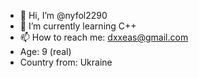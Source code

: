 - 👋 Hi, I’m @nyfol2290
- 🌱 I’m currently learning C++
- 📫 How to reach me: dxxeas@gmail.com
- Age: 9 (real)
- Country from: Ukraine 
